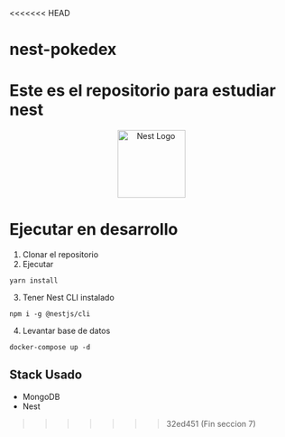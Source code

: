 <<<<<<< HEAD
# nest-pokedex
Este es el repositorio para estudiar nest
=======
<p align="center">
  <a href="http://nestjs.com/" target="blank"><img src="https://nestjs.com/img/logo-small.svg" width="120" alt="Nest Logo" /></a>
</p>

# Ejecutar en desarrollo

1. Clonar el repositorio
2. Ejecutar
```
yarn install
```
3. Tener Nest CLI instalado
```
npm i -g @nestjs/cli
```
4. Levantar base de datos
```
docker-compose up -d
```

## Stack Usado
* MongoDB
* Nest 
>>>>>>> 32ed451 (Fin seccion 7)
